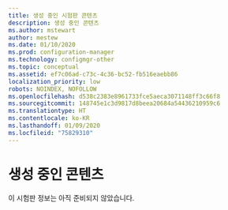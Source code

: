 ```yaml
---
title: 생성 중인 시험판 콘텐츠
description: 생성 중인 콘텐츠
ms.author: mstewart
author: mestew
ms.date: 01/10/2020
ms.prod: configuration-manager
ms.technology: configmgr-other
ms.topic: conceptual
ms.assetid: ef7c06ad-c73c-4c36-bc52-fb516eaebb86
localization_priority: low
robots: NOINDEX, NOFOLLOW
ms.openlocfilehash: d538c2383e8961733fce5aeca3071148ff3c66f8
ms.sourcegitcommit: 148745e1c3d9817d8beea20684a54436210959c6
ms.translationtype: HT
ms.contentlocale: ko-KR
ms.lasthandoff: 01/09/2020
ms.locfileid: "75829310"
---
```

# <a name="content-under-construction"></a>생성 중인 콘텐츠

이 시험판 정보는 아직 준비되지 않았습니다.
